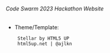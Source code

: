 ###### Code Swarm 2023 Hackathon Website

* Theme/Template:
  
       Stellar by HTML5 UP
       html5up.net | @ajlkn